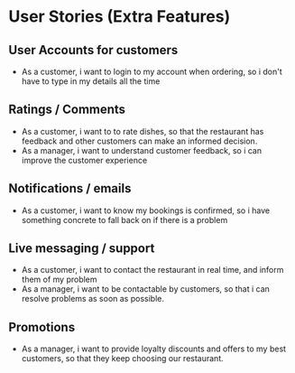 # User Stories (Extra Features)

## User Accounts for customers

- As a customer, i want to login to my account when ordering, so i don't have to type in my details all the time

## Ratings / Comments

- As a customer, i want to to rate dishes, so that the restaurant has feedback and other customers can make an informed decision.
- As a manager, i want to understand customer feedback, so i can improve the customer experience

## Notifications / emails

- As a customer, i want to know my bookings is confirmed, so i have something concrete to fall back on if there is a problem

## Live messaging / support

- As a customer, i want to contact the restaurant in real time, and inform them of my problem
- As a manager, i want to be contactable by customers, so that i can resolve problems as soon as possible.

## Promotions

- As a manager, i want to provide loyalty discounts and offers to my best customers, so that they keep choosing our restaurant.